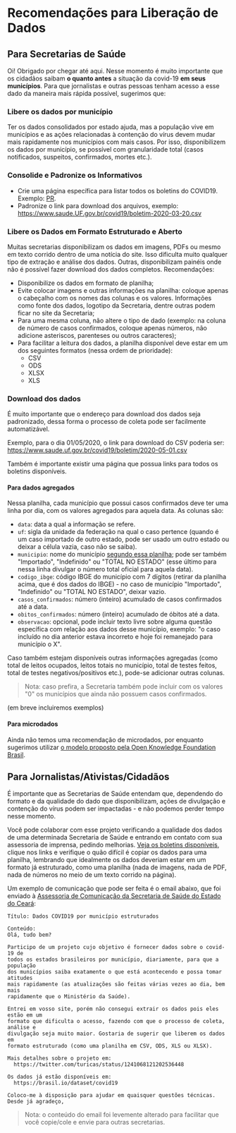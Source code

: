 # Recomendações para Liberação de Dados


## Para Secretarias de Saúde

Oi! Obrigado por chegar até aqui. Nesse momento é muito importante que os
cidadãos saibam **o quanto antes** a situação da covid-19 **em seus
municípios**. Para que jornalistas e outras pessoas tenham acesso a esse dado
da maneira mais rápida possível, sugerimos que:

### Libere os dados por município

Ter os dados consolidados por estado ajuda, mas a população vive em municípios
e as ações relacionadas à contenção do vírus devem mudar mais rapidamente nos
municípios com mais casos. Por isso, disponibilizem os dados por município, se
possível com granularidade total (casos notificados, suspeitos, confirmados,
mortes etc.).


### Consolide e Padronize os Informativos

- Crie uma página específica para listar todos os boletins do COVID19. Exemplo:
  [PR](http://www.saude.pr.gov.br/modules/conteudo/conteudo.php?conteudo=3507).
- Padronize o link para download dos arquivos, exemplo:
  https://www.saude.UF.gov.br/covid19/boletim-2020-03-20.csv


### Libere os Dados em Formato Estruturado e Aberto

Muitas secretarias disponibilizam os dados em imagens, PDFs ou mesmo em texto
corrido dentro de uma notícia do site. Isso dificulta muito qualquer tipo de
extração e análise dos dados. Outras, disponibilizam painéis onde não é possível
fazer download dos dados completos. Recomendações:

- Disponibilize os dados em formato de planilha;
- Evite colocar imagens e outras informações na planilha: coloque apenas o
  cabeçalho com os nomes das colunas e os valores. Informações como fonte dos
  dados, logotipo da Secretaria, dentre outras podem ficar no site da
  Secretaria;
- Para uma mesma coluna, não altere o tipo de dado (exemplo: na coluna de
  número de casos confirmados, coloque apenas números, não adicione asteriscos,
  parenteses ou outros caracteres);
- Para facilitar a leitura dos dados, a planilha disponível deve estar em um
  dos seguintes formatos (nessa ordem de prioridade):
  - CSV
  - ODS
  - XLSX
  - XLS

### Download dos dados

É muito importante que o endereço para download dos dados seja padronizado,
dessa forma o processo de coleta pode ser facilmente automatizável.

Exemplo, para o dia 01/05/2020, o link para download do CSV poderia ser:
https://www.saude.uf.gov.br/covid19/boletim/2020-05-01.csv

Também é importante existir uma página que possua links para todos os boletins
disponíveis.


#### Para dados agregados

Nessa planilha, cada município que possui casos confirmados deve ter uma linha
por dia, com os valores agregados para aquela data. As colunas são:

- `data`: data a qual a informação se refere.
- `uf`: sigla da unidade da federação na qual o caso pertence (quando é um caso
  importado de outro estado, pode ser usado um outro estado ou deixar a célula
  vazia, caso não se saiba).
- `municipio`: nome do município [segundo essa
  planilha](https://raw.githubusercontent.com/turicas/covid19-br/master/data/populacao-estimada-2019.csv);
  pode ser também "Importado", "Indefinido" ou "TOTAL NO ESTADO" (esse último
  para nessa linha divulgar o número total oficial para aquela data).
- `codigo_ibge`: código IBGE do município com 7 dígitos (retirar da planilha
  acima, que é dos dados do IBGE) - no caso de município "Importado",
  "Indefinido" ou "TOTAL NO ESTADO", deixar vazio.
- `casos_confirmados`: número (inteiro) acumulado de casos confirmados até a
  data.
- `obitos_confirmados`: número (inteiro) acumulado de óbitos até a data.
- `observacao`: opcional, pode incluir texto livre sobre alguma questão
  específica com relação aos dados desse município, exemplo: "o caso incluído
  no dia anterior estava incorreto e hoje foi remanejado para município o X".

Caso também estejam disponíveis outras informações agregadas (como total de
leitos ocupados, leitos totais no município, total de testes feitos, total de
testes negativos/positivos etc.), pode-se adicionar outras colunas.

> Nota: caso prefira, a Secretaria também pode incluir com os valores "0" os
> municípios que ainda não possuem casos confirmados.

(em breve incluiremos exemplos)


#### Para microdados

Ainda não temos uma recomendação de microdados, por enquanto sugerimos utilizar [o modelo proposto pela Open
Knowledge Foundation
Brasil](https://transparenciacovid19.ok.org.br/files/Toolkit_1_microdados_basicos.pdf).


## Para Jornalistas/Ativistas/Cidadãos

É importante que as Secretarias de Saúde entendam que, dependendo do formato e
da qualidade do dado que disponibilizam, ações de divulgação e contenção do
vírus podem ser impactadas - e não podemos perder tempo nesse momento.

Você pode colaborar com esse projeto verificando a qualidade dos dados de uma
determinada Secretaria de Saúde e entrando em contato com sua assessoria de
imprensa, pedindo melhorias. [Veja os boletins
disponíveis](https://brasil.io/dataset/covid19/boletim), clique nos
links e verifique o quão difícil é copiar os dados para uma planilha, lembrando
que idealmente os dados deveriam estar em um formato já estruturado, como uma
planilha (nada de imagens, nada de PDF, nada de números no meio de um texto
corrido na página).

Um exemplo de comunicação que pode ser feita é o email abaixo, que foi enviado
à [Assessoria de Comunicação da Secretaria de Saúde do Estado do
Ceará](https://www.saude.ce.gov.br/institucional/assessoria-de-imprensa/):

```text
Título: Dados COVID19 por município estruturados

Conteúdo:
Olá, tudo bem?

Participo de um projeto cujo objetivo é fornecer dados sobre o covid-19 de
todos os estados brasileiros por município, diariamente, para que a população
dos municípios saiba exatamente o que está acontecendo e possa tomar atitudes
mais rapidamente (as atualizações são feitas várias vezes ao dia, bem mais
rapidamente que o Ministério da Saúde).

Entrei em vosso site, porém não consegui extrair os dados pois eles estão em um
formato que dificulta o acesso, fazendo com que o processo de coleta, análise e
divulgação seja muito maior. Gostaria de sugerir que liberem os dados em
formato estruturado (como uma planilha em CSV, ODS, XLS ou XLSX).

Mais detalhes sobre o projeto em:
  https://twitter.com/turicas/status/1241068121202536448

Os dados já estão disponíveis em:
  https://brasil.io/dataset/covid19

Coloco-me à disposição para ajudar em quaisquer questões técnicas.
Desde já agradeço,
```

> Nota: o conteúdo do email foi levemente alterado para facilitar que você
> copie/cole e envie para outras secretarias.
